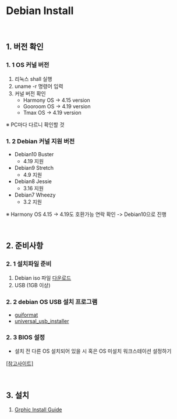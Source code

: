 # Debian Install

</br>

## 1. 버전 확인

### 1. 1 OS 커널 버전
1. 리눅스 shall 실행
2. uname -r 명령어 입력
3. 커널 버전 확인
    - Harmony OS -> 4.15 version
    - Gooroom OS -> 4.19 version
    - Tmax OS -> 4.19 version

※ PC마다 다르니 확인할 것

### 1. 2 Debian 커널 지원 버전
* Debian10 Buster
  * 4.19 지원
* Debian9 Stretch
  * 4.9 지원
* Debian8 Jessie
  * 3.16 지원
* Debian7 Wheezy
  * 3.2 지원

※ Harmony OS 4.15 -> 4.19도 호환가능 연락 확인 -> Debian10으로 진행

</br>

## 2. 준비사항
### 2. 1 설치파일 준비
1. Debian iso 파일 [다운로드](https://www.debian.org/distrib/)
2. USB (1GB 이상)

### 2. 2 debian OS USB 설치 프로그램
* [guiformat](http://www.ridgecrop.demon.co.uk/index.htm?guiformat.htm)
* [universal_usb_installer](https://www.techspot.com/downloads/6153-universal-usb-installer.html)

### 2. 3 BIOS 설정
* 설치 전 다른 OS 설치되어 있을 시 혹은 OS 미설치 워크스테이션 설정하기 

 [[참고사이트]](https://maternalgrandfather.tistory.com/entry/UEFI%EB%A1%9C-%EC%9C%88%EB%8F%84%EC%9A%B010-%EC%84%A4%EC%B9%98%EC%8B%9C-%EB%B0%94%EC%9D%B4%EC%98%A4%EC%8A%A4-%EC%84%A4%EC%A0%95%ED%95%98%EB%8A%94-%EB%B2%95)

</br>

## 3. 설치 

1. [Grphic Install Guide](https://github.com/yoondisk/MediaSAFE_HD_Basic/blob/master/Debian_Install/Graphic_Install_Guide.md)




